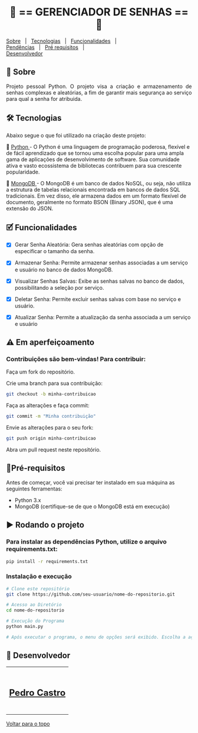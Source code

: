 <!-- PROJECT TITLE -->
<h1 align='center'id="top"> 🔐 == GERENCIADOR DE SENHAS == 🔐 </h1>

<!-- PROJECT MENU -->
<p align="center">

<a href="#sobre">Sobre</a> &#xa0; | &#xa0;
<a href="#tecnologias">Tecnologias</a> &#xa0; | &#xa0;
<a href="#funciona">Funcionalidades</a> &#xa0; | &#xa0;  
 <a href="#pendente">Pendências</a> &#xa0; | &#xa0;
<a href="#requisitos">Pré requisitos</a> &#xa0; | &#xa0;  
<a href="#desenvolvedores">Desenvolvedor</a> &#xa0;

</p>

<!-- STATUS -->

<!-- PROJECT SOBRE -->
<h2 id="sobre">📓 Sobre </h2>
<p align="justify">Projeto pessoal Python. O projeto visa a criação e armazenamento de senhas complexas e aleatórias, a fim de garantir mais segurança ao serviço para qual a senha for atribuida.</p>


<!-- PROJECT TECHNOLOGIES -->
<h2 id="tecnologias"> 🛠 Tecnologias </h2>

Abaixo segue o que foi utilizado na criação deste projeto:


<p>🔗 <a href="https://www.python.org" target="_blank"> Python </a> - O Python é uma linguagem de programação poderosa, flexível e de fácil aprendizado que se tornou uma escolha popular para uma ampla gama de aplicações de desenvolvimento de software. Sua comunidade ativa e vasto ecossistema de bibliotecas contribuem para sua crescente popularidade.
<p>🔗 <a href="https://www.mongodb.com/try/download/community" target="_blank"> MongoDB </a> - O MongoDB é um banco de dados NoSQL, ou seja, não utiliza a estrutura de tabelas relacionais encontrada em bancos de dados SQL tradicionais. Em vez disso, ele armazena dados em um formato flexível de documento, geralmente no formato BSON (Binary JSON), que é uma extensão do JSON.


<!-- PROJECT IT WORKS-->
<h2 id="funciona">🗹 Funcionalidades</h2>




- [x] Gerar Senha Aleatória:
      Gera senhas aleatórias com opção de especificar o tamanho da senha.

- [x] Armazenar Senha:
Permite armazenar senhas associadas a um serviço e usuário no banco de dados MongoDB.

- [x] Visualizar Senhas Salvas:
Exibe as senhas salvas no banco de dados, possibilitando a seleção por serviço.

- [x] Deletar Senha:
Permite excluir senhas salvas com base no serviço e usuário.

- [x] Atualizar Senha:
Permite a atualização da senha associada a um serviço e usuário

<!-- PROJECT PENDING-->
<h2 id="pendente">⚠ Em aperfeiçoamento</h2>

### Contribuições são bem-vindas! Para contribuir:

Faça um fork do repositório.

Crie uma branch para sua contribuição:

```bash
git checkout -b minha-contribuicao
```

Faça as alterações e faça commit:
```bash
git commit -m "Minha contribuição"
```
Envie as alterações para o seu fork:
```bash
git push origin minha-contribuicao
```

Abra um pull request neste repositório.


<!-- PROJECT REQUIREMENTS-->
<h2 id="requisitos">📝Pré-requisitos</h2>

Antes de começar, você vai precisar ter instalado em sua máquina as seguintes ferramentas:

 - Python 3.x
 - MongoDB (certifique-se de que o MongoDB está em execução)



<h2>▶ Rodando o projeto </h2>

<h3>Para instalar as dependências Python, utilize o arquivo requirements.txt: </h3>

```bash
pip install -r requirements.txt
```

<h3> Instalação e execução</h3>

```bash
# Clone este repositório
git clone https://github.com/seu-usuario/nome-do-repositorio.git

# Acesso ao Diretório
cd nome-do-repositorio

# Execução do Programa
python main.py

# Após executar o programa, o menu de opções será exibido. Escolha a ação desejada e siga as instruções apresentadas.
```

<!-- PROJECT DEVELOPERS-->
<h2 id="desenvolvedores">🦉 Desenvolvedor</h2>   
  
<table>
  <tr>
    <td align="center"><a href="https://github.com/PedroCastro-333">
      <br />
      <h2><b>Pedro Castro</b></h2>
      <br />
    </td>
    
</table>
  

  
<a href="#top">Voltar para o topo</a>
